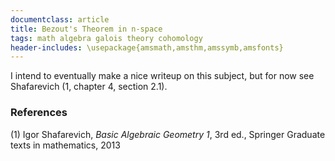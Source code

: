 ```yaml
---
documentclass: article
title: Bezout's Theorem in n-space
tags: math algebra galois theory cohomology
header-includes: \usepackage{amsmath,amsthm,amssymb,amsfonts}
---
```


I intend to eventually make a nice writeup on this subject, but for now see
Shafarevich (1, chapter 4, section 2.1).

### References

 (1) Igor Shafarevich, *Basic Algebraic Geometry 1*, 3rd ed., Springer
 Graduate texts in mathematics, 2013
